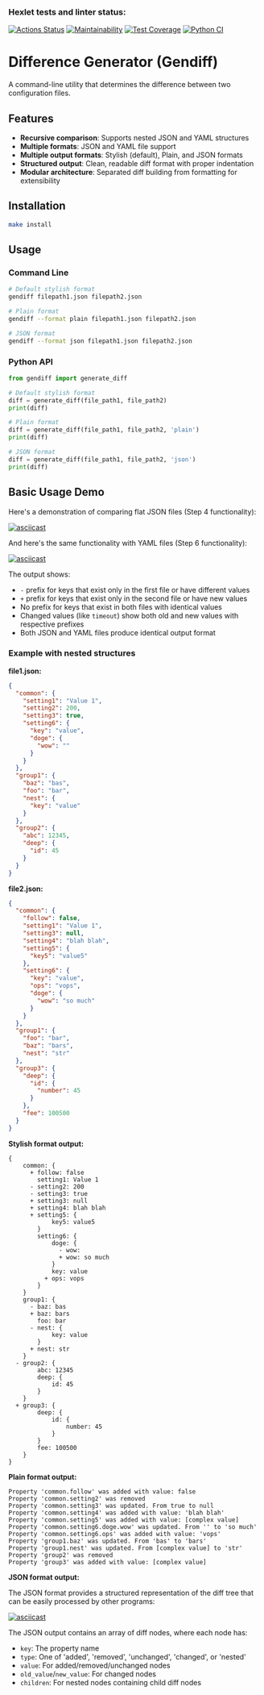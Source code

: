 ### Hexlet tests and linter status:
[![Actions Status](https://github.com/shtoporrr/python-project-50/actions/workflows/hexlet-check.yml/badge.svg)](https://github.com/shtoporrr/python-project-50/actions)
[![Maintainability](https://qlty.sh/badges/e6e05074-620c-46f8-a1da-8e3ea73cb832/maintainability.svg)](https://qlty.sh/gh/shtoporrr/projects/python-project-50)
[![Test Coverage](https://qlty.sh/badges/e6e05074-620c-46f8-a1da-8e3ea73cb832/test_coverage.svg)](https://qlty.sh/gh/shtoporrr/projects/python-project-50)
[![Python CI](https://github.com/shtoporrr/python-project-50/actions/workflows/python-ci.yml/badge.svg)](https://github.com/shtoporrr/python-project-50/actions/workflows/python-ci.yml)

# Difference Generator (Gendiff)

A command-line utility that determines the difference between two configuration files.

## Features

- **Recursive comparison**: Supports nested JSON and YAML structures
- **Multiple formats**: JSON and YAML file support
- **Multiple output formats**: Stylish (default), Plain, and JSON formats
- **Structured output**: Clean, readable diff format with proper indentation
- **Modular architecture**: Separated diff building from formatting for extensibility

## Installation

```bash
make install
```

## Usage

### Command Line

```bash
# Default stylish format
gendiff filepath1.json filepath2.json

# Plain format
gendiff --format plain filepath1.json filepath2.json

# JSON format
gendiff --format json filepath1.json filepath2.json
```

### Python API

```python
from gendiff import generate_diff

# Default stylish format
diff = generate_diff(file_path1, file_path2)
print(diff)

# Plain format
diff = generate_diff(file_path1, file_path2, 'plain')
print(diff)

# JSON format
diff = generate_diff(file_path1, file_path2, 'json')
print(diff)
```

## Basic Usage Demo

Here's a demonstration of comparing flat JSON files (Step 4 functionality):

[![asciicast](https://asciinema.org/a/1N7W4roY1Le6h4TRfb0b45pxJ.svg)](https://asciinema.org/a/1N7W4roY1Le6h4TRfb0b45pxJ)

And here's the same functionality with YAML files (Step 6 functionality):

[![asciicast](https://asciinema.org/a/aJPdQnhfCaLE4epnaUyGgTXWT.svg)](https://asciinema.org/a/aJPdQnhfCaLE4epnaUyGgTXWT)

The output shows:
- `-` prefix for keys that exist only in the first file or have different values
- `+` prefix for keys that exist only in the second file or have new values  
- No prefix for keys that exist in both files with identical values
- Changed values (like `timeout`) show both old and new values with respective prefixes
- Both JSON and YAML files produce identical output format

### Example with nested structures

**file1.json:**
```json
{
  "common": {
    "setting1": "Value 1",
    "setting2": 200,
    "setting3": true,
    "setting6": {
      "key": "value",
      "doge": {
        "wow": ""
      }
    }
  },
  "group1": {
    "baz": "bas",
    "foo": "bar",
    "nest": {
      "key": "value"
    }
  },
  "group2": {
    "abc": 12345,
    "deep": {
      "id": 45
    }
  }
}
```

**file2.json:**
```json
{
  "common": {
    "follow": false,
    "setting1": "Value 1",
    "setting3": null,
    "setting4": "blah blah",
    "setting5": {
      "key5": "value5"
    },
    "setting6": {
      "key": "value",
      "ops": "vops",
      "doge": {
        "wow": "so much"
      }
    }
  },
  "group1": {
    "foo": "bar",
    "baz": "bars",
    "nest": "str"
  },
  "group3": {
    "deep": {
      "id": {
        "number": 45
      }
    },
    "fee": 100500
  }
}
```

**Stylish format output:**
```
{
    common: {
      + follow: false
        setting1: Value 1
      - setting2: 200
      - setting3: true
      + setting3: null
      + setting4: blah blah
      + setting5: {
            key5: value5
        }
        setting6: {
            doge: {
              - wow: 
              + wow: so much
            }
            key: value
          + ops: vops
        }
    }
    group1: {
      - baz: bas
      + baz: bars
        foo: bar
      - nest: {
            key: value
        }
      + nest: str
    }
  - group2: {
        abc: 12345
        deep: {
            id: 45
        }
    }
  + group3: {
        deep: {
            id: {
                number: 45
            }
        }
        fee: 100500
    }
}
```

**Plain format output:**
```
Property 'common.follow' was added with value: false
Property 'common.setting2' was removed
Property 'common.setting3' was updated. From true to null
Property 'common.setting4' was added with value: 'blah blah'
Property 'common.setting5' was added with value: [complex value]
Property 'common.setting6.doge.wow' was updated. From '' to 'so much'
Property 'common.setting6.ops' was added with value: 'vops'
Property 'group1.baz' was updated. From 'bas' to 'bars'
Property 'group1.nest' was updated. From [complex value] to 'str'
Property 'group2' was removed
Property 'group3' was added with value: [complex value]
```

**JSON format output:**

The JSON format provides a structured representation of the diff tree that can be easily processed by other programs:

[![asciicast](https://asciinema.org/a/AS6wAwOC3QfAukOAFu87xxae5.svg)](https://asciinema.org/a/AS6wAwOC3QfAukOAFu87xxae5)

The JSON output contains an array of diff nodes, where each node has:
- `key`: The property name
- `type`: One of 'added', 'removed', 'unchanged', 'changed', or 'nested'
- `value`: For added/removed/unchanged nodes
- `old_value`/`new_value`: For changed nodes
- `children`: For nested nodes containing child diff nodes